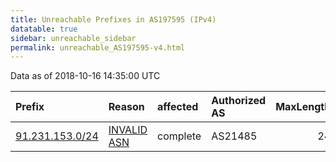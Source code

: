 ```yaml
---
title: Unreachable Prefixes in AS197595 (IPv4)
datatable: true
sidebar: unreachable_sidebar
permalink: unreachable_AS197595-v4.html
---
```


Data as of 2018-10-16 14:35:00 UTC


<div class="datatable-begin"></div>

| Prefix                                                   | Reason                                                                                                  | affected   | Authorized AS   |   MaxLength | Anchor                                         |   unreachable /24s |
|:---------------------------------------------------------|:--------------------------------------------------------------------------------------------------------|:-----------|:----------------|------------:|:-----------------------------------------------|-------------------:|
| [91.231.153.0/24](https://stat.ripe.net/91.231.153.0/24) | [INVALID ASN](https://rpki-validator.ripe.net/announcement-preview?asn=AS197595&prefix=91.231.153.0/24) | complete   | AS21485         |          24 | [RIPE](unreachable_RIPE_NCC_RPKI_Root-v4.html) |                  1 |

<div class="datatable-end"></div>